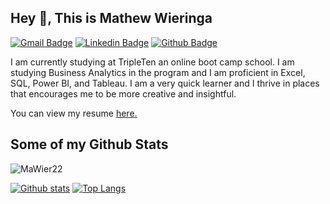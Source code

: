 ## Hey 👋, This is Mathew Wieringa
[![Gmail Badge](https://img.shields.io/badge/-m.wieringa@aol.com-c14438?style=flat&logo=Gmail&logoColor=white&link=mailto:m.wieringa@aol.com)](mailto:m.wieringa@aol.com) 
[![Linkedin Badge](https://img.shields.io/badge/-Matt-wieringa?style=flat&logo=Linkedin&logoColor=white&link=https://www.linkedin.com/in/matt-wieringa/)](https://www.linkedin.com/in/matt-wieringa/) 
[![Github Badge](https://img.shields.io/badge/-MaWier22-grey?style=flat&logo=github&logoColor=white&link=https://github.com/MaWier22/)](https://www.github.com/MaWier22/) <p align='left'>I am currently studying at TripleTen an online boot camp school. I am studying Business Analytics in the program and I am proficient in Excel, SQL, Power BI, and Tableau. I am a very quick learner and I thrive in places that encourages me to be more creative and insightful. </p><p align='left'> You can view my resume <a href='https://docs.google.com/document/d/1SCyCn-gyBPD2VOWF_ycn7jQJ6Oz4WvAKruZA2jr67U0/edit?tab=t.0#heading=h.5x0d5h95i329 ' target=_blank><u>here</u>.</a></p>
## Some of my Github Stats
<p align=left> <img src=https://komarev.com/ghpvc/?username=MaWier22 alt=MaWier22 /> </p>

[![Github stats](https://github-readme-stats.vercel.app/api?username=MaWier22&show_icons=true&include_all_commits=true)](https://github.com/MaWier22/github-readme-stats)
[![Top Langs](https://github-readme-stats.vercel.app/api/top-langs/?username=MaWier22&layout=compact)](https://github.com/MaWier22/github-readme-stats)
